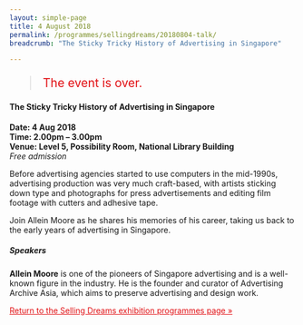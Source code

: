 ```yaml
---
layout: simple-page
title: 4 August 2018
permalink: /programmes/sellingdreams/20180804-talk/
breadcrumb: "The Sticky Tricky History of Advertising in Singapore"

---
```


<blockquote style="color: #E21216; font-size: 150%;">The event is over.</blockquote>

#### The Sticky Tricky History of Advertising in Singapore

__Date: 4 Aug 2018__<br>
__Time: 2.00pm – 3.00pm__<br>
__Venue: Level 5, Possibility Room, National Library Building__<br>
_Free admission_

Before advertising agencies started to use computers in the mid-1990s, advertising production was very much craft-based, with artists sticking down type and photographs for press advertisements and editing film footage with cutters and adhesive tape.

Join Allein Moore as he shares his memories of his career, taking us back to the early years of advertising in Singapore.

##### Speakers
__Allein Moore__ is one of the pioneers of Singapore advertising and is a well-known figure in the industry. He is the founder and curator of Advertising Archive Asia, which aims to preserve advertising and design work.

<a href="/exhibitions/past-exhibitions/sellingdreams/programmes/" style="color:#E21216;">Return to the Selling Dreams exhibition programmes page &#187;</a>
